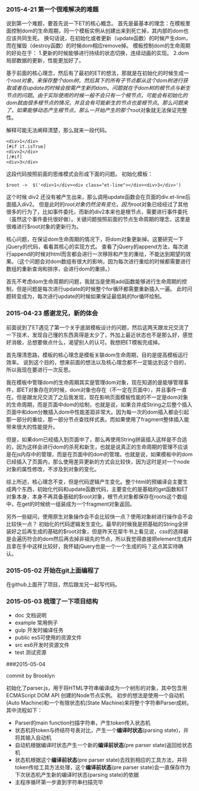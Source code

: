 ### 2015-4-21 第一个很难解决的难题

说到第一个难题，要首先说一下ET的核心概念。
首先是最基本的理念：在模板里面控制dom的生命周期，同一个模板实例从创建出来到死亡掉，其内部的dom也应该共同生死。
换句话说，在初始化或者更新（update函数）的时候产生dom，而在摧毁（destroy函数）的时候dom相应remove掉。
模板控制dom的生命周期的好处在于：
1.更新的时候能够进行持续的状态切换，连续动画的实现。
2.dom局部数据的更新，性能更加好了。

基于前面的核心理念，然后有了最初的ET的想法，那就是在初始化的时候生成一个$root对象，来保存整个dom树，然后其下的所有子节点都从这个dom树进行获取或者在update的时候会按需产生新的dom。
问题就在于dom树的根节点与新生节点的问题。
由于实际使用的时候一般不会只有一个根节点，可能会有初始化的dom就由很多根节点的情况，并且会有可能新生的节点也是根节点。那么问题来了，如果能够动态产生根节点，那么一开始产生的那个$root对象就无法保证完整性。

解释可能无法阐释清楚，那么就来一段代码。
```
<div>1</div>
[#if it.isTrue]
<div>2</div>
[/#if]
<div>3</div>
```
这段代码按照前面的思维模式会形成下面的问题。
初始化模板：
```
$root ->  $('<div>1</div><div class="et-line"></div><div>3</div>')
```
这个时候 div2 还没有被产生出来，那么调用update函数会在页面的div.et-line后面插入div2。
但是此时的$root对象仍然没有变化，因为$root对象已经经过了其他很多的行为了，比如事件委托，而新的div2本来也是根节点，需要进行事件委托（虽然这个事件委托很好做）。关键问题按照前面的节点生命周期的理念，这里是很难进行$root对象的更新行为。

核心问题，在保证dom生命周期的情况下，将dom对象更新掉。这要研究一下jQuery的代码，看看其核心的实现方式。
查看了jQuery的append方法，每次进行append的时候对html而言都会进行一次移除和产生的重绘，不能达到期望的效果。（这个问题会对dom数组有很大的影响，因为每次进行重绘的时候都需要进行数组的重新查询和排序，会进行dom的重排。）

首先不考虑dom生命周期的问题，我就当是使用add函数能够进行生命周期的控制，但是问题是每次进行update的时候整个for循环都需要重新插入一遍。
此时问题转变成为，每次进行update的时候如果保证最低耗的for循环绘制。


### 2015-04-23 感谢龙兄，新的体会

前面说到了ET遇见了第一个关乎底层模板设计的问题，然后这两天跟龙兄交流了一下技术，发现自己懂的东西真得是太少了，外加上最近状态也不是那么好，感觉好消极，总想要做点什么，渴望别人的认可。我想把ET模板完成掉。

首先理清思路，模板的核心理念是模板关联dom生命周期，目的是提高模板运行效率。
说到这个目的，想来前面的想法以及核心理念都不一定能达到这个目的，所以我现在要进行一次反思。

我在模板中管理dom的生命周期其实是管理dom对象，现在知道的是能够管理事件，即ET对象存在的时候，dom对象也存在（不一定在页面中），并且事件一直在。但是跟龙兄交流了之后我发现，现在影响页面模板性能的不一定是dom对象的生命周期，而是页面中dom的绘制，也就是说，如果合并成String之后整个插入页面中和dom分散插入dom中性能差距非常大。因为每一次的dom插入都会引起那一部分的重绘，那一部分节点查找样式表。而如果使用了fragment整体插入能带来很大的性能提升。

但是，如果dom已经插入到页面中了，那么再使用String拼装插入这样是不合适的，因为这样会进行dom的杀死和新生，也就是说真正的生命周期的管理不应该是在js内存中的管理，而是在页面中的dom的管理。也就是说，如果模板中的dom已经插入了页面内，那么使用差异更新的方式会比较快，因为这时是对一个node对象的属性修改，不涉及到对象的变化。

综上所述，核心理念不变，但是代码逻辑产生变化。整个html的预编译会主要生成两个东西，初始化代码和update函数代码，主要变化的是基础的get函数和ET对象本身，本身不再具备基础的$root对象，根节点对象都保存在roots这个数组中，在get的时候统一组装成为一个fragment对象返回。

另外一些疑问，使用原生对象操作会不会比较快一点？使用对象树进行操作会不会比较快一点？
初始化的代码逻辑发生变化。最早的时候我是把基础的String全拼装好之后再生成的基础的$root对象，但是昨天在犀牛书上看见说，css的选择器是会遍历符合的dom然后再去掉非祖先的节点，所以我觉得直接把element生成并且拿在手中这样比较好，我怀疑jQuery也是一个一个生成的吗？这点其实待确认。


### 2015-05-02 开始在git上面编程了

在github上面开了项目，然后跟龙兄一起写代码。

### 2015-05-03 梳理了一下项目结构

* doc     文档说明
* example 常用例子
* gulp    开发时编译任务
* public  es5可使用的资源文件
* src     es6开发时资源文件
* test    测试资源

###2015-05-04
>
commit by Brooklyn
>
初始化了parser.js，用于将HTML字符串编译成为一个树形的对象，其中包含用ECMAScript DOM API 创建的Node节点实例。
初步的想法是使用一个自动机(Auto Machine)和一个有限状态机(State Machine)来将整个字符串Parser成树。其中流程如下：
>
* Parser的main function扫描字符串，产生token传入状态机
* 状态机将token与终结符号表对比，产生一个**编译时状态**(parsing state)，并将其输入自动机
* 自动机根据编译时状态产生一个新的**编译前状态**(pre parser state)返回给状态机
* 状态机根据这个**编译前状态**(pre parser state)去找到相应的工具方法，并将token传给工具方法处理，这个**编译前状态**(pre parser state)会一直保存作为下次状态机产生新的编译时状态(parsing state)的依据
* 主程序循环第一步直到字符串扫描完毕



